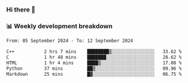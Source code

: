 ### Hi there 👋

### 📊 Weekly development breakdown
<!--START_SECTION:waka-->

```txt
From: 05 September 2024 - To: 12 September 2024

C++           2 hrs 7 mins    ████████▒░░░░░░░░░░░░░░░░   33.62 %
C             1 hr 48 mins    ███████░░░░░░░░░░░░░░░░░░   28.62 %
HTML          1 hr 4 mins     ████▒░░░░░░░░░░░░░░░░░░░░   17.08 %
Python        37 mins         ██▒░░░░░░░░░░░░░░░░░░░░░░   09.96 %
Markdown      25 mins         █▓░░░░░░░░░░░░░░░░░░░░░░░   06.75 %
```

<!--END_SECTION:waka-->
